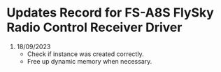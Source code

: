# Updates Record for FS-A8S FlySky Radio Control Receiver Driver

1. 18/09/2023
	- Check if instance was created correctly.
	- Free up dynamic memory when necessary.
